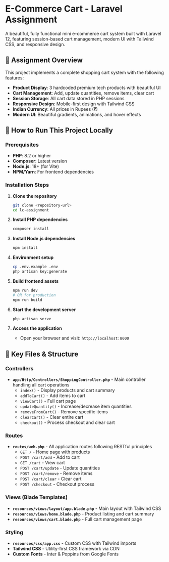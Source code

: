 # E-Commerce Cart - Laravel Assignment

A beautiful, fully functional mini e-commerce cart system built with Laravel 12, featuring session-based cart management, modern UI with Tailwind CSS, and responsive design.

## 🎯 Assignment Overview

This project implements a complete shopping cart system with the following features:

- **Product Display**: 3 hardcoded premium tech products with beautiful UI
- **Cart Management**: Add, update quantities, remove items, clear cart
- **Session Storage**: All cart data stored in PHP sessions
- **Responsive Design**: Mobile-first design with Tailwind CSS
- **Indian Currency**: All prices in Rupees (₹)
- **Modern UI**: Beautiful gradients, animations, and hover effects

## 🚀 How to Run This Project Locally

### Prerequisites

- **PHP**: 8.2 or higher
- **Composer**: Latest version
- **Node.js**: 18+ (for Vite)
- **NPM/Yarn**: For frontend dependencies

### Installation Steps

1. **Clone the repository**
   ```bash
   git clone <repository-url>
   cd lc-assignment
   ```

2. **Install PHP dependencies**
   ```bash
   composer install
   ```

3. **Install Node.js dependencies**
   ```bash
   npm install
   ```

4. **Environment setup**
   ```bash
   cp .env.example .env
   php artisan key:generate
   ```

5. **Build frontend assets**
   ```bash
   npm run dev
   # OR for production
   npm run build
   ```

6. **Start the development server**
   ```bash
   php artisan serve
   ```

7. **Access the application**
   - Open your browser and visit: `http://localhost:8000`

## 📁 Key Files & Structure

### Controllers
- **`app/Http/Controllers/ShoppingController.php`** - Main controller handling all cart operations
  - `index()` - Display products and cart summary
  - `addToCart()` - Add items to cart
  - `viewCart()` - Full cart page
  - `updateQuantity()` - Increase/decrease item quantities
  - `removeFromCart()` - Remove specific items
  - `clearCart()` - Clear entire cart
  - `checkout()` - Process checkout and clear cart

### Routes
- **`routes/web.php`** - All application routes following RESTful principles
  - `GET /` - Home page with products
  - `POST /cart/add` - Add to cart
  - `GET /cart` - View cart
  - `POST /cart/update` - Update quantities
  - `POST /cart/remove` - Remove items
  - `POST /cart/clear` - Clear cart
  - `POST /checkout` - Checkout process

### Views (Blade Templates)
- **`resources/views/layout/app.blade.php`** - Main layout with Tailwind CSS
- **`resources/views/home.blade.php`** - Product listing and cart summary
- **`resources/views/cart.blade.php`** - Full cart management page

### Styling
- **`resources/css/app.css`** - Custom CSS with Tailwind imports
- **Tailwind CSS** - Utility-first CSS framework via CDN
- **Custom Fonts** - Inter & Poppins from Google Fonts
